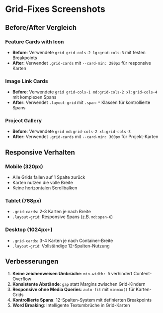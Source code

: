 # Grid-Fixes Screenshots

## Before/After Vergleich

### Feature Cards with Icon
- **Before**: Verwendete `grid grid-cols-2 lg:grid-cols-3` mit festen Breakpoints
- **After**: Verwendet `.grid-cards` mit `--card-min: 280px` für responsive Karten

### Image Link Cards  
- **Before**: Verwendete `grid grid-cols-1 md:grid-cols-2 xl:grid-cols-4` mit komplexen Spans
- **After**: Verwendet `.layout-grid` mit `.span-*` Klassen für kontrollierte Spans

### Project Gallery
- **Before**: Verwendete `grid md:grid-cols-2 xl:grid-cols-3` 
- **After**: Verwendet `.grid-cards` mit `--card-min: 300px` für Projekt-Karten

## Responsive Verhalten

### Mobile (320px)
- Alle Grids fallen auf 1 Spalte zurück
- Karten nutzen die volle Breite
- Keine horizontalen Scrollbalken

### Tablet (768px)  
- `.grid-cards`: 2-3 Karten je nach Breite
- `.layout-grid`: Responsive Spans (z.B. `md:span-6`)

### Desktop (1024px+)
- `.grid-cards`: 3-4 Karten je nach Container-Breite
- `.layout-grid`: Vollständige 12-Spalten-Nutzung

## Verbesserungen

1. **Keine zeichenweisen Umbrüche**: `min-width: 0` verhindert Content-Overflow
2. **Konsistente Abstände**: `gap` statt Margins zwischen Grid-Kindern
3. **Responsive ohne Media Queries**: `auto-fit` mit `minmax()` für Karten-Grids
4. **Kontrollierte Spans**: 12-Spalten-System mit definierten Breakpoints
5. **Word Breaking**: Intelligente Textumbrüche in Grid-Karten

